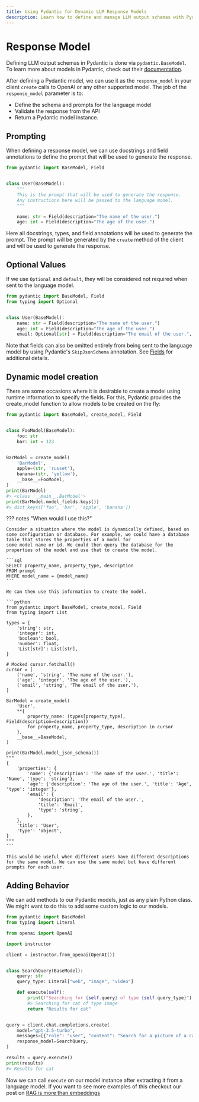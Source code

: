 ```yaml
---
title: Using Pydantic for Dynamic LLM Response Models
description: Learn how to define and manage LLM output schemas with Pydantic, including dynamic model creation and adding custom behavior.
---
```


# Response Model

Defining LLM output schemas in Pydantic is done via `pydantic.BaseModel`. To learn more about models in Pydantic, check out their [documentation](https://docs.pydantic.dev/latest/concepts/models/).

After defining a Pydantic model, we can use it as the `response_model` in your client `create` calls to OpenAI or any other supported model. The job of the `response_model` parameter is to:

- Define the schema and prompts for the language model
- Validate the response from the API
- Return a Pydantic model instance.

## Prompting

When defining a response model, we can use docstrings and field annotations to define the prompt that will be used to generate the response.

```python
from pydantic import BaseModel, Field


class User(BaseModel):
    """
    This is the prompt that will be used to generate the response.
    Any instructions here will be passed to the language model.
    """

    name: str = Field(description="The name of the user.")
    age: int = Field(description="The age of the user.")
```

Here all docstrings, types, and field annotations will be used to generate the prompt. The prompt will be generated by the `create` method of the client and will be used to generate the response.

## Optional Values

If we use `Optional` and `default`, they will be considered not required when sent to the language model.

```python
from pydantic import BaseModel, Field
from typing import Optional


class User(BaseModel):
    name: str = Field(description="The name of the user.")
    age: int = Field(description="The age of the user.")
    email: Optional[str] = Field(description="The email of the user.", default=None)
```

Note that fields can also be omitted entirely from being sent to the language model by using Pydantic's `SkipJsonSchema` annotation. See [Fields](fields.md#omitting-fields-from-schema-sent-to-the-language-model) for additional details.

## Dynamic model creation

There are some occasions where it is desirable to create a model using runtime information to specify the fields. For this, Pydantic provides the create_model function to allow models to be created on the fly:

```python
from pydantic import BaseModel, create_model, Field


class FooModel(BaseModel):
    foo: str
    bar: int = 123


BarModel = create_model(
    'BarModel',
    apple=(str, 'russet'),
    banana=(str, 'yellow'),
    __base__=FooModel,
)
print(BarModel)
#> <class '__main__.BarModel'>
print(BarModel.model_fields.keys())
#> dict_keys(['foo', 'bar', 'apple', 'banana'])
```

??? notes "When would I use this?"

    Consider a situation where the model is dynamically defined, based on some configuration or database. For example, we could have a database table that stores the properties of a model for
    some model name or id. We could then query the database for the properties of the model and use that to create the model.

    ```sql
    SELECT property_name, property_type, description
    FROM prompt
    WHERE model_name = {model_name}
    ```

    We can then use this information to create the model.

    ```python
    from pydantic import BaseModel, create_model, Field
    from typing import List

    types = {
        'string': str,
        'integer': int,
        'boolean': bool,
        'number': float,
        'List[str]': List[str],
    }

    # Mocked cursor.fetchall()
    cursor = [
        ('name', 'string', 'The name of the user.'),
        ('age', 'integer', 'The age of the user.'),
        ('email', 'string', 'The email of the user.'),
    ]

    BarModel = create_model(
        'User',
        **{
            property_name: (types[property_type], Field(description=description))
            for property_name, property_type, description in cursor
        },
        __base__=BaseModel,
    )

    print(BarModel.model_json_schema())
    """
    {
        'properties': {
            'name': {'description': 'The name of the user.', 'title': 'Name', 'type': 'string'},
            'age': {'description': 'The age of the user.', 'title': 'Age', 'type': 'integer'},
            'email': {
                'description': 'The email of the user.',
                'title': 'Email',
                'type': 'string',
            },
        },
        'title': 'User',
        'type': 'object',
    }
    """
    ```

    This would be useful when different users have different descriptions for the same model. We can use the same model but have different prompts for each user.

## Adding Behavior

We can add methods to our Pydantic models, just as any plain Python class. We might want to do this to add some custom logic to our models.

```python
from pydantic import BaseModel
from typing import Literal

from openai import OpenAI

import instructor

client = instructor.from_openai(OpenAI())


class SearchQuery(BaseModel):
    query: str
    query_type: Literal["web", "image", "video"]

    def execute(self):
        print(f"Searching for {self.query} of type {self.query_type}")
        #> Searching for cat of type image
        return "Results for cat"


query = client.chat.completions.create(
    model="gpt-3.5-turbo",
    messages=[{"role": "user", "content": "Search for a picture of a cat"}],
    response_model=SearchQuery,
)

results = query.execute()
print(results)
#> Results for cat
```

Now we can call `execute` on our model instance after extracting it from a language model. If you want to see more examples of this checkout our post on [RAG is more than embeddings](../blog/posts/rag-and-beyond.md)
